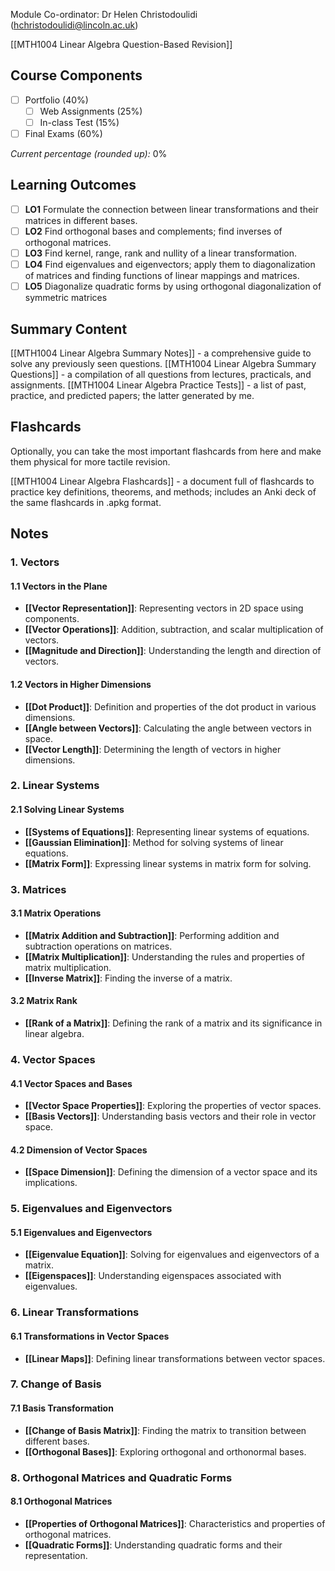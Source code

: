 Module Co-ordinator: Dr Helen Christodoulidi (hchristodoulidi@lincoln.ac.uk)

[[MTH1004 Linear Algebra Question-Based Revision]]

## Course Components

- [ ] Portfolio (40%)
	- [ ] Web Assignments (25%)
	- [ ] In-class Test (15%)
- [ ] Final Exams (60%)

*Current percentage (rounded up):* 0%

## Learning Outcomes

- [ ] **LO1** Formulate the connection between linear transformations and their matrices in different bases.
- [ ] **LO2** Find orthogonal bases and complements; find inverses of orthogonal matrices.
- [ ] **LO3** Find kernel, range, rank and nullity of a linear transformation.
- [ ] **LO4** Find eigenvalues and eigenvectors; apply them to diagonalization of matrices and finding functions of linear mappings and matrices.
- [ ] **LO5** Diagonalize quadratic forms by using orthogonal diagonalization of symmetric matrices

## Summary Content

[[MTH1004 Linear Algebra Summary Notes]] - a comprehensive guide to solve any previously seen questions.
[[MTH1004 Linear Algebra Summary Questions]] - a compilation of all questions from lectures, practicals, and assignments.
[[MTH1004 Linear Algebra Practice Tests]] - a list of past, practice, and predicted papers; the latter generated by me.

## Flashcards

Optionally, you can take the most important flashcards from here and make them physical for more tactile revision.

[[MTH1004 Linear Algebra Flashcards]] - a document full of flashcards to practice key definitions, theorems, and methods; includes an Anki deck of the same flashcards in .apkg format.

## Notes

### 1. Vectors

#### 1.1 Vectors in the Plane

- **[[Vector Representation]]**: Representing vectors in 2D space using components.
- **[[Vector Operations]]**: Addition, subtraction, and scalar multiplication of vectors.
- **[[Magnitude and Direction]]**: Understanding the length and direction of vectors.

#### 1.2 Vectors in Higher Dimensions

- **[[Dot Product]]**: Definition and properties of the dot product in various dimensions.
- **[[Angle between Vectors]]**: Calculating the angle between vectors in space.
- **[[Vector Length]]**: Determining the length of vectors in higher dimensions.

### 2. Linear Systems

#### 2.1 Solving Linear Systems

- **[[Systems of Equations]]**: Representing linear systems of equations.
- **[[Gaussian Elimination]]**: Method for solving systems of linear equations.
- **[[Matrix Form]]**: Expressing linear systems in matrix form for solving.

### 3. Matrices

#### 3.1 Matrix Operations

- **[[Matrix Addition and Subtraction]]**: Performing addition and subtraction operations on matrices.
- **[[Matrix Multiplication]]**: Understanding the rules and properties of matrix multiplication.
- **[[Inverse Matrix]]**: Finding the inverse of a matrix.

#### 3.2 Matrix Rank

- **[[Rank of a Matrix]]**: Defining the rank of a matrix and its significance in linear algebra.

### 4. Vector Spaces

#### 4.1 Vector Spaces and Bases

- **[[Vector Space Properties]]**: Exploring the properties of vector spaces.
- **[[Basis Vectors]]**: Understanding basis vectors and their role in vector space.

#### 4.2 Dimension of Vector Spaces

- **[[Space Dimension]]**: Defining the dimension of a vector space and its implications.

### 5. Eigenvalues and Eigenvectors

#### 5.1 Eigenvalues and Eigenvectors

- **[[Eigenvalue Equation]]**: Solving for eigenvalues and eigenvectors of a matrix.
- **[[Eigenspaces]]**: Understanding eigenspaces associated with eigenvalues.

### 6. Linear Transformations

#### 6.1 Transformations in Vector Spaces

- **[[Linear Maps]]**: Defining linear transformations between vector spaces.

### 7. Change of Basis

#### 7.1 Basis Transformation

- **[[Change of Basis Matrix]]**: Finding the matrix to transition between different bases.
- **[[Orthogonal Bases]]**: Exploring orthogonal and orthonormal bases.

### 8. Orthogonal Matrices and Quadratic Forms

#### 8.1 Orthogonal Matrices

- **[[Properties of Orthogonal Matrices]]**: Characteristics and properties of orthogonal matrices.
- **[[Quadratic Forms]]**: Understanding quadratic forms and their representation.